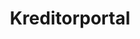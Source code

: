 ---
title: Kreditorportal    
description:
  Utvikling av et sted hvor kunder av inkassobyråer kan logge på for å se hvilke saker, fakturaer og avtaler som er sendt inn.
categories:
  - software-development
  - ux
  - technology-management
  - product-development
technologies:

customer: Flexi Soft
dateFrom: 2023-01-01
dateTo: 
---